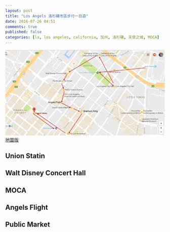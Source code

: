 ```yaml
---
layout: post
title: "Los Angels 洛杉磯市區步行一日遊"
date: 2016-07-26 04:51
comments: true
published: false
categories: [la, los angeles, california, 加州, 洛杉磯, 天使之城, MOCA]
---
```




![la_downtown.png](/assets/img/2016/rbaqcyE1SvWUnXdojxq6_la_downtown.png)
[地圖版](https://www.google.com.tw/maps/@34.0510089,-118.2471355,15.66z "LA downtown")

## Union Statin

## Walt Disney Concert Hall

## MOCA

## Angels Flight

## Public Market
